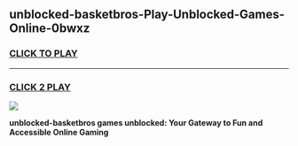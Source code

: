 
## unblocked-basketbros-Play-Unblocked-Games-Online-0bwxz
<h3>
<a href="https://premium76.site?title=unblocked-basketbros&ref=25A">CLICK TO PLAY</a></h3>
<hr>

<h3>
<a href="https://premium76.site?title=unblocked-basketbros&ref=25A">CLICK 2 PLAY</a>
  
</h3>

<a href="https://premium76.site?title=unblocked-basketbros&ref=25A"><img src="https://clearcache.store/games.png"></a>


**unblocked-basketbros games unblocked: Your Gateway to Fun and Accessible Online Gaming**

